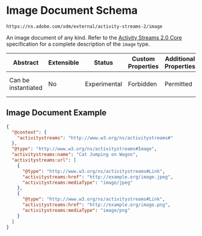 
# Image Document Schema

```
https://ns.adobe.com/xdm/external/activity-streams-2/image
```

An image document of any kind. Refer to the [Activity Streams 2.0 Core](https://www.w3.org/TR/activitystreams-vocabulary/#dfn-image) specification for a complete description of the `image` type.

| Abstract | Extensible | Status | Custom Properties | Additional Properties | Defined In |
|----------|------------|--------|-------------------|-----------------------|------------|
| Can be instantiated | No | Experimental | Forbidden | Permitted | [external/activity-streams-2/image.schema.json](external/activity-streams-2/image.schema.json) |

## Image Document Example
```json
{
  "@context": {
    "activitystreams": "http://www.w3.org/ns/activitystreams#"
  },
  "@type": "http://www.w3.org/ns/activitystreams#Image",
  "activitystreams:name": "Cat Jumping on Wagon",
  "activitystreams:url": [
    {
      "@type": "http://www.w3.org/ns/activitystreams#Link",
      "activitystreams:href": "http://example.org/image.jpeg",
      "activitystreams:mediaType": "image/jpeg"
    },
    {
      "@type": "http://www.w3.org/ns/activitystreams#Link",
      "activitystreams:href": "http://example.org/image.png",
      "activitystreams:mediaType": "image/png"
    }
  ]
}
```
